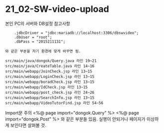 # 21_02-SW-video-upload

본인 PC의 서버와 DB설정 참고사항

		.jdbcDriver = "jdbc:mariadb://localhost:3306/dbswvideo";
		.dbUser = "root";
		.dbPass = "2015211131";
    
    와 같은 부분을 자기 환경에 맞게 바꾸면 됨.
    
    src/main/java/dongok/Query.java 라인 19~21
    src/main/java/CreateTable.java 라인 14~16
    src/main/webapp/JoinCheck.jsp 라인 13~15
    src/main/webapp/LoginCheck.jsp 라인 13~15
    src/main/webapp/boradCheck.jsp 라인 13~15
    src/main/webapp/IdCheck.jsp 라인 13~15
    src/main/webapp/post_check.jsp 라인 24~26
    src/main/webapp/SearchInfo.jsp 라인 13~15
    src/main/webapp/VideoTutorFind.jsp 라인 54~56
    
    
    
    
    


Import문 주의
    <%@ page import="dongok.Query" %>
    <%@ page import="dongok.Post" %>
    와 같은 부분들 있음. 실행이 안되거나 페이지가 이상하게 보인다면 살펴볼 것.
